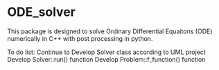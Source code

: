# ODE_solver
This package is designed to solve Ordinary Differential Equaitons (ODE) numerically in C++ with post processing in python. 

To do list:
Continue to Develop Solver class according to UML project
Develop Solver::run() function
Develop Problem::f_function() function